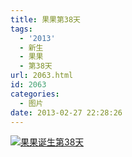 ```yaml
---
title: 果果第38天
tags:
  - '2013'
  - 新生
  - 果果
  - 第38天
url: 2063.html
id: 2063
categories:
  - 图片
date: 2013-02-27 22:28:26
---
```


[![](http://photo.guolaijie.com/rooufer/uploads/2013/03/果果诞生第38天.jpg "果果诞生第38天")](http://photo.guolaijie.com/rooufer/uploads/2013/03/果果诞生第38天.jpg)
